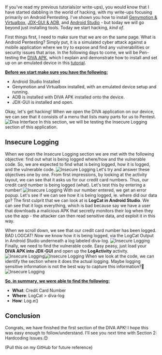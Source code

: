 If you've read my previous tutorials(or write-ups), you would know that I have started dabbling in the world of hacking, with my write-ups focusing primarily on Android Pentesting. I've shown you how to install [Genymotion & Virtualbox](https://dev.to/christinecdev/how-to-install-genymotion-virtualbox-on-parrot-os-287p), [JDX-GUI & ADB](https://dev.to/christinecdev/android-how-to-install-adb-apks-and-jdx-gui-on-parrot-os-3m9c), and [Android Studio](https://tutorialforlinux.com/2021/04/05/step-by-step-android-studio-parrot-linux-installation/) - but today we will go beyond just installing tools. Today we start hacking, _kind of_.

First things first, I need to make sure that we are on the same page. What is Android Pentesting? Simply put, it is a simulated cyber attack against a mobile application where we try to expose and find any vulnerabilities or security issues that arise. In the following days to come, we will be Pen-testing the [DIVA APK](https://www.payatu.com/wp-content/uploads/2016/01/diva-beta.tar.gz), which I explain and demonstrate how to install and set up on an emulated device in this [tutorial](https://dev.to/christinecdev/android-how-to-install-adb-apks-and-jdx-gui-on-parrot-os-3m9c).

**<u>Before we start make sure you have the following:</u>**
- Android Studio Installed
- Genymotion and Virtualbox installed, with an emulated device setup and running.
- ADB is installed with DIVA APK installed onto the device. 
- JDX-GUI is installed and open.

Okay, let's get hacking! When we open the DIVA application on our device, we can see that it consists of a menu that lists many parts for us to Pentest. 
![Diva Interface](https://dev-to-uploads.s3.amazonaws.com/uploads/articles/00pka1yeuzi564jct4y1.png)
In this section, we will be testing the Insecure Logging section of this application. 

## Insecure Logging
When we open the Insecure Logging section we are met with the following objective: find out what is being logged where/how and the vulnerable code. So, we are expected to find what is being logged, how it is logged, and the vulnerable code.
![Insecure Logging](https://dev-to-uploads.s3.amazonaws.com/uploads/articles/589ypsx72k2o0pz4e6f7.png)
Let's try and answer these objectives one by one. From first impressions, by looking at the activity layout, we can see that it asks us for our credit card numbers. Thus, our credit card number is being logged (what). Let's test this by entering a number!
![Insecure Logging](https://dev-to-uploads.s3.amazonaws.com/uploads/articles/sip5hhr5gmfvtraajz2k.png)
With our number entered, we get an error popup. Let's see if we can see how it is being logged, ie. where did our data go? The first culprit that we can look at is **LogCat in Android Studio**. We can see that it logs everything, which is bad because say we have a user that downloads a malicious APK that secretly monitors their log when they use the app - the attacker can then read sensitive data, and exploit it in this way. 

When we scroll down, we see that our credit card number has been logged. BAD LOGCAT! Now we know how it is being logged, via the LogCat Output in Android Studio underneath a log labeled diva-log.
![Insecure Logging](https://dev-to-uploads.s3.amazonaws.com/uploads/articles/oty1b2bixc3ji1h9v653.png)
Finally, we need to find the vulnerable code. Easy peasy, just load your **DIVA APK into JDX-GUI** and open up the **LogActivity** activity. 
![Insecure Logging](https://dev-to-uploads.s3.amazonaws.com/uploads/articles/jutzsahjj3b5k8aztjhf.png)![Insecure Logging](https://dev-to-uploads.s3.amazonaws.com/uploads/articles/h6uenjjpifimy9mf7ed5.png)
When we look at the code, we can identify the section where it does the actual logging. Maybe logging sensitive information is not the best way to capture this information?👀
![Insecure Logging](https://dev-to-uploads.s3.amazonaws.com/uploads/articles/k49f3417y916ybrj1nx3.png)
 
**<u>So, in summary, we were able to find the following:</u>**
- **What**: Credit Card Number
- **Where**: LogCat > diva-log
- **How**: Log.e()

## Conclusion
Congrats, we have finished the first section of the DIVA APK! I hope this was easy enough to follow/understand. I'll see you next time with Section 2: Hardcoding Issues.😊

(Pull this on my GitHub for future reference)

